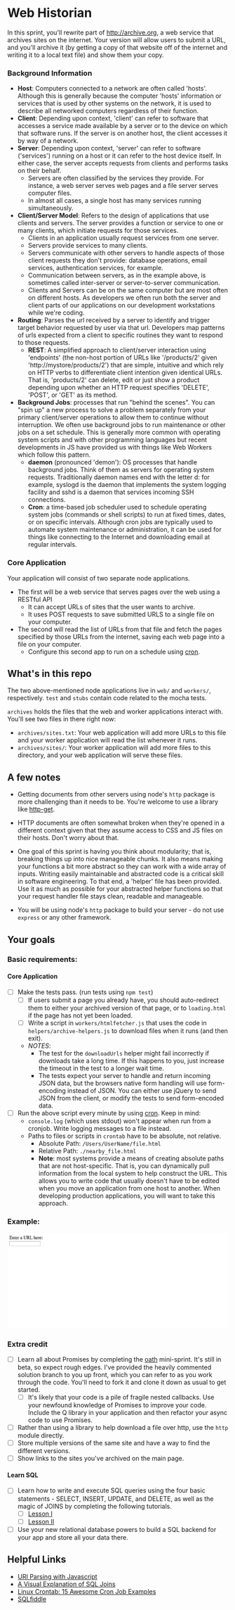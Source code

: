 # Web Historian

In this sprint, you'll rewrite part of http://archive.org, a web service that
archives sites on the internet.  Your version will allow users to submit a URL,
and you'll archive it (by getting a copy of that website off of the internet
and writing it to a local text file) and show them your copy.

### Background Information

- **Host**: Computers connected to a network are often called 'hosts'.
  Although this is generally because the computer 'hosts' information or
  services that is used by other systems on the network, it is used to describe
  all networked computers regardless of their function.
- **Client**: Depending upon context, 'client' can refer to software that
  accesses a service made available by a server or to the device on which that
  software runs. If the server is on another host, the client accesses it by
  way of a network.
- **Server**: Depending upon context, 'server' can refer to software
  ('services') running on a host or it can refer to the host device itself.  In
  either case, the server accepts requests from clients and performs tasks on
  their behalf.
  - Servers are often classified by the services they provide. For instance, a
    web server serves web pages and a file server serves computer files.
  - In almost all cases, a single host has many services running
    simultaneously.
- **Client/Server Model**: Refers to the design of applications that use
  clients and servers.  The server provides a function or service to one or
  many clients, which initiate requests for those services.
  - Clients in an application usually request services from one server.
  - Servers provide services to many clients.
  - Servers communicate with other servers to handle aspects of those client
    requests they don't provide: database operations, email services,
    authentication services, for example.
  - Communication between servers, as in the example above, is sometimes called
    inter-server or server-to-server communication.
  - Clients and Servers can be on the same computer but are most often on
    different hosts.  As developers we often run both the server and client
    parts of our applications on our development workstations while we're
    coding.
- **Routing**: Parses the url received by a server to identify and trigger
  target behavior requested by user via that url.  Developers map patterns of
  urls expected from a client to specific routines they want to respond to
  those requests.
  - **REST**: A simplified approach to client/server interaction using
    'endpoints' (the non-host portion of URLs like '/products/2' given
    'http://mystore/products/2') that are simple, intuitive and which rely on
    HTTP verbs to differentiate client intention given identical URLs.  That
    is, 'products/2' can delete, edit or just show a product depending upon
    whether an HTTP request specifies 'DELETE', 'POST', or 'GET' as its method.
- **Background Jobs**: processes that run "behind the scenes".  You can "spin
  up" a new process to solve a problem separately from your primary
  client/server operations to allow them to continue without interruption.  We
  often use background jobs to run maintenance or other jobs on a set schedule.
  This is generally more common with operating system scripts and with other
  programming languages but recent developments in JS have provided us with
  things like Web Workers which follow this pattern.
  - **daemon** (pronounced 'demon'): OS processes that handle background jobs.
    Think of them as servers for operating system requests.  Traditionally
    daemon names end with the letter d: for example, syslogd is the daemon that
    implements the system logging facility and sshd is a daemon that services
    incoming SSH connections.
  - **Cron**: a time-based job scheduler used to schedule operating system jobs
    (commands or shell scripts) to run at fixed times, dates, or on specific
    intervals. Although cron jobs are typically used to automate system
    maintenance or administration, it can be used for things like connecting to
    the Internet and downloading email at regular intervals.

### Core Application

Your application will consist of two separate node applications.

- The first will be a web service that serves pages over the web using a
  RESTful API
  - It can accept URLs of sites that the user wants to archive.
  - It uses POST requests to save submitted URLS to a single file on your
    computer.
- The second will read the list of URLs from that file and fetch the pages
  specified by those URLs from the internet, saving each web page into a file
  on your computer.
  - Configure this second app to run on a schedule using [cron].

## What's in this repo

The two above-mentioned node applications live in `web/` and `workers/`,
respectively.  `test` and `stubs` contain code related to the mocha tests.

`archives` holds the files that the web and worker applications interact with.
You'll see two files in there right now:

- `archives/sites.txt`:  Your web application will add more URLs to this file
   and your worker application will read the list whenever it runs.
-  `archives/sites/`: Your worker application will add more files to this
   directory, and your web application will serve these files.

## A few notes

* Getting documents from other servers using node's `http` package is more
  challenging than it needs to be. You're welcome to use a library like
  [http-get](https://github.com/SaltwaterC/http-get).
* HTTP documents are often somewhat broken when they're opened in a different
  context given that they assume access to CSS and JS files on their hosts.
  Don't worry about that.
* One goal of this sprint is having you think about modularity; that is,
  breaking things up into nice manageable chunks. It also means making your
  functions a bit more abstract so they can work with a wide array of inputs.
  Writing easily maintainable and abstracted code is a critical skill in
  software engineering. To that end, a 'helper' file has been provided. Use it
  as much as possible for your abstracted helper functions so that your request
  handler file stays clean, readable and manageable.

* You will be using node's `http` package to build your server - do not use
  `express` or any other framework.

## Your goals

### Basic requirements:

#### Core Application

- [ ] Make the tests pass. (run tests using `npm test`)
    - [ ] If users submit a page you already have, you should auto-redirect them to
      either your archived version of that page, or to `loading.html` if the page
      has not yet been loaded.
    - [ ] Write a script in `workers/htmlfetcher.js` that uses the code in
      `helpers/archive-helpers.js` to download files when it runs (and then exit).
    - *NOTES*:
      - The test for the `downloadUrls` helper might fail incorrectly if
        downloads take a long time. If this happens to you, just increase the
        timeout in the test to a longer wait time.
      - The tests expect your server to handle and return incoming JSON data,
        but the browsers native form handling will use form-encoding instead of
        JSON. You can either use jQuery to send JSON from the client, or modify
        the tests to send form-encoded data.
- [ ] Run the above script every minute by using [cron].  Keep in mind:
    - `console.log` (which uses stdout) won't appear when run from a cronjob.
      Write logging messages to a file instead.
    - Paths to files or scripts in `crontab` have to be absolute, not relative.
      - Absolute Path: `/Users/UserName/file.html`
      - Relative Path: `./nearby_file.html`
      - **Note**: most systems provide a means of creating absolute paths that
        are not host-specific. That is, you can dynamically pull information
        from the local system to help construct the URL. This allows you to
        write code that usually doesn't have to be edited when you move an
        application from one host to another. When developing production
        applications, you will want to take this approach.

### Example:

![Project Demo Image](./example.gif)

### Extra credit
- [ ] Learn all about Promises by completing the [oath](http://bookstrap.makersquare.com/curriculum/sprint.oath) mini-sprint. It's still in beta, so expect rough edges. I've provided the heavily commented solution branch to you up front, which you can refer to as you work through the code. You'll need to fork it and clone it down as usual to get started.
  - [ ] It's likely that your code is a pile of fragile nested callbacks. Use
    your newfound knowledge of Promises to improve your code. Include the Q
    library in your application and then refactor your async code to use
    Promises.
- [ ] Rather than using a library to help download a file over http, use the
  `http` module directly.
- [ ] Store multiple versions of the same site and have a way to find the different
  versions.
- [ ] Show links to the sites you've archived on the main page.

#### Learn SQL

- [ ] Learn how to write and execute SQL queries using the four basic statements -
  SELECT, INSERT, UPDATE, and DELETE, as well as the magic of JOINS by
  completing the following tutorials.
  - [ ] [Lesson I](http://www.sqlcourse.com/intro.html)
  - [ ] [Lesson II](http://www.sqlcourse2.com/index.html)
- [ ] Use your new relational database powers to build a SQL backend for your
  app and store all your data there.

## Helpful Links

- [URI Parsing with Javascript]
- [A Visual Explanation of SQL Joins]
- [Linux Crontab: 15 Awesome Cron Job Examples]
- [SQLfiddle]

[promises]:http://jabberwocky.eu/2013/02/15/promises-in-javascript-with-q/
[cron]:http://benr75.com/pages/using_crontab_mac_os_x_unix_linux
[SQLCourse.com]:http://www.sqlcourse.com/
[Create a database from the command line]:http://www.linux.org/article/view/create-mysql-database-via-command-line
[A Visual Explanation of SQL Joins]:http://www.codinghorror.com/blog/2007/10/a-visual-explanation-of-sql-joins.html
[URI Parsing with Javascript]:https://gist.github.com/jlong/2428561
[Linux Crontab: 15 Awesome Cron Job Examples]:http://www.thegeekstuff.com/2009/06/15-practical-crontab-examples/
[SQLfiddle]:http://sqlfiddle.com/
